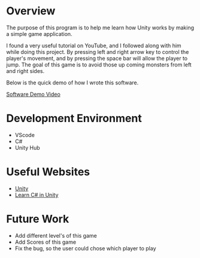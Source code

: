 # Overview

The purpose of this program is to help me learn how Unity works by making a simple game application.

I found a very useful tutorial on YouTube, and I followed along with him while doing this project. By pressing left and right arrow key to control the player's movement, and by pressing the space bar will allow the player to jump. The goal of this game is to avoid those up coming monsters from left and right sides.

Below is the quick demo of how I wrote this software. 

[Software Demo Video](https://youtu.be/qi5v-mMhMHw)

# Development Environment

* VScode 
* C# 
* Unity Hub

# Useful Websites

* [Unity](https://unity.com/)
* [Learn C# in Unity](https://unity.com/how-to/learning-c-sharp-unity-beginners)

# Future Work

* Add different level's of this game
* Add Scores of this game
* Fix the bug, so the user could chose which player to play